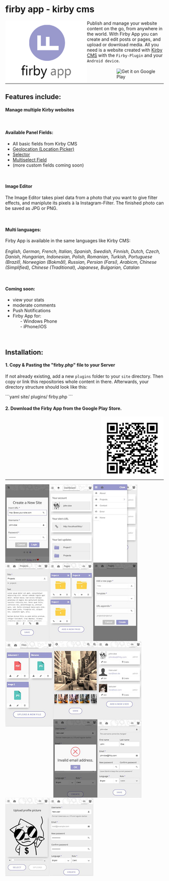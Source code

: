 <h1>firby app - kirby cms</h1>

<img alt="logo" width="260px" height="auto" align="left" src="https://github.com/fabianschenk86/firby-app/blob/master/img/firby_logo.png"/>
<p>Publish and manage your website content on the go, from anywhere in the world. With Firby App you can create and edit posts or pages, and upload or download media. All you need is a website created with <a target="_blank" href="https://getkirby.com/">Kirby CMS</a> with the <code>Firby-Plugin</code> and your <code>Android device</code>.<br /><br /><a href='https://play.google.com/store/apps/details?id=com.phonegap.mingbai_travel&utm_source=global_co&utm_medium=prtnr&utm_content=Mar2515&utm_campaign=PartBadge&pcampaignid=MKT-Other-global-all-co-prtnr-py-PartBadge-Mar2515-1'><img align="right" width="150px" height="auto" alt='Get it on Google Play' src='https://play.google.com/intl/en_us/badges/images/generic/en_badge_web_generic.png'/></a></p><br />
<hr width="100%"/>
<h2 id="firby-features">Features include:</h2>
<h4>Manage multiple Kirby websites</h4>
<br/>
<h4>Available Panel Fields:</h4>
<ul>
<li>All basic fields from Kirby CMS</li>
<li><a title="Geolocation" href="http://www.getkirby-plugins.com/geolocation">Geolocation (Location Picker)</a></li>
<li><a title="Selector" href="http://www.getkirby-plugins.com/selector">Selector</a></li>
<li><a title="Multiselect Field" href="http://www.getkirby-plugins.com/multiselect-field">Multiselect Field</a></li>
<li>(more custom fields coming soon)</li>
</ul>
<br /><h4>Image Editor</h4>
<p>The Image Editor takes pixel data from a photo that you want to give filter effects, and maniplute its pixels à la Instagram-Filter. The finished photo can be saved as JPG or PNG.</p>
<br /><h4 id="firby-languages">Multi languages:</h4>
<p>Firby App is available in the same languages like Kirby CMS:<br /><br />
<em>English, German, French, Italian, Spanish, Swedish, Finnish, Dutch, Czech, Danish, Hungarian, Indonesian, Polish, Romanian, Turkish, Portuguese (Brazil), Norwegian (Bokmål), Russian, Persian (Farsi), Arabicm, Chinese (Simplified), Chinese (Traditional), Japanese, Bulgarian, Catalan</em></p>
<br /><h4 id="firby-coming-soon">Coming soon:</h4>
<ul>
<li>view your stats</li>
<li>moderate comments</li>
<li>Push Notifications</li>
<li>Firby App for:
<ol>- Windows Phone</ol>
<ol>- iPhone/iOS</ol>
</li>
</ul>
<br />
<h2 id="firby-installation">Installation:</h2>
<h4>1. Copy & Pasting the "firby.php" file to your Server</h4>
<p>If not already existing, add a new <code>plugins</code> folder to your <code>site</code> directory. Then copy or link this repositories whole content in there. Afterwards, your directory structure should look like this:</p>
```yaml
site/
	plugins/
		firby.php
```
<br /><h4>2. Download the Firby App from the Google Play Store.</h4>
<img alt="qr-code-google-play" align="right" width="200px" height="auto" src="https://github.com/fabianschenk86/firby-app/blob/master/img/qr_code_googleplay.png"/>
<hr width="100%">
<img align="left" width="140px" height="249px" src="https://github.com/fabianschenk86/firby-app/blob/master/img/login.JPG?raw=true"/> <img align="left" width="140px" height="249px" src="https://github.com/fabianschenk86/firby-app/blob/master/img/dashboard.JPG?raw=true"/>
<img align="left" width="140px" height="249px" src="https://github.com/fabianschenk86/firby-app/blob/master/img/mainmenu.JPG?raw=true"/>
<img align="left"width="140px" height="249px" src="https://github.com/fabianschenk86/firby-app/blob/master/img/contentside.JPG?raw=true"/>
<img align="left" width="140px" height="249px" src="https://github.com/fabianschenk86/firby-app/blob/master/img/subpages.JPG?raw=true"/>
<img align="left" width="140px" height="249px" src="https://github.com/fabianschenk86/firby-app/blob/master/img/newpage.JPG?raw=true"/>
<img align="left" width="153px" height="272px" src="https://github.com/fabianschenk86/firby-app/blob/master/img/files.JPG?raw=true"/>
<img align="left" width="140px" height="249px" src="https://github.com/fabianschenk86/firby-app/blob/master/img/image%20editor.JPG?raw=true"/>
<img align="left"width="140px" height="249px" src="https://github.com/fabianschenk86/firby-app/blob/master/img/userlist.JPG?raw=true"/>
<img align="left" width="140px" height="249px" src="https://github.com/fabianschenk86/firby-app/blob/master/img/validation.JPG?raw=true"/>
<img align="left" width="140px" height="249px" src="https://github.com/fabianschenk86/firby-app/blob/master/img/edit-user.JPG?raw=true"/>
<img align="left" width="140px" height="249px" src="https://github.com/fabianschenk86/firby-app/blob/master/img/upload%20avatar.JPG?raw=true"/>
<img align="left" width="140px" height="249px" src="https://github.com/fabianschenk86/firby-app/blob/master/img/create%20new%20user.JPG?raw=true"/>
